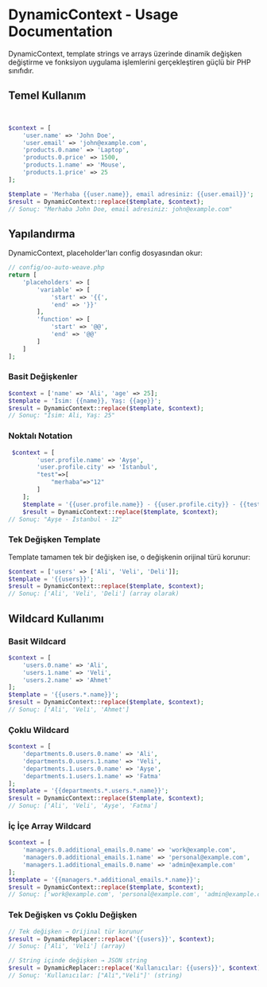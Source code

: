 # DynamicContext - Usage Documentation

DynamicContext, template strings ve arrays üzerinde dinamik değişken değiştirme ve fonksiyon uygulama işlemlerini gerçekleştiren güçlü bir PHP sınıfıdır.

## Temel Kullanım

```php


$context = [
    'user.name' => 'John Doe',
    'user.email' => 'john@example.com',
    'products.0.name' => 'Laptop',
    'products.0.price' => 1500,
    'products.1.name' => 'Mouse',
    'products.1.price' => 25
];

$template = 'Merhaba {{user.name}}, email adresiniz: {{user.email}}';
$result = DynamicContext::replace($template, $context);
// Sonuç: "Merhaba John Doe, email adresiniz: john@example.com"
```

## Yapılandırma

DynamicContext, placeholder'ları config dosyasından okur:

```php
// config/oo-auto-weave.php
return [
    'placeholders' => [
        'variable' => [
            'start' => '{{',
            'end' => '}}'
        ],
        'function' => [
            'start' => '@@',
            'end' => '@@'
        ]
    ]
];
```

### Basit Değişkenler

```php
$context = ['name' => 'Ali', 'age' => 25];
$template = 'İsim: {{name}}, Yaş: {{age}}';
$result = DynamicContext::replace($template, $context);
// Sonuç: "İsim: Ali, Yaş: 25"
```

### Noktalı Notation

```php
 $context = [
        'user.profile.name' => 'Ayşe',
        'user.profile.city' => 'İstanbul',
        "test"=>[
            "merhaba"=>"12"
        ]
    ];
    $template = '{{user.profile.name}} - {{user.profile.city}} - {{test.merhaba}}';
    $result = DynamicContext::replace($template, $context);
// Sonuç: "Ayşe - İstanbul - 12"
```

### Tek Değişken Template

Template tamamen tek bir değişken ise, o değişkenin orijinal türü korunur:

```php
$context = ['users' => ['Ali', 'Veli', 'Deli']];
$template = '{{users}}';
$result = DynamicContext::replace($template, $context);
// Sonuç: ['Ali', 'Veli', 'Deli'] (array olarak)
```

## Wildcard Kullanımı

### Basit Wildcard

```php
$context = [
    'users.0.name' => 'Ali',
    'users.1.name' => 'Veli',
    'users.2.name' => 'Ahmet'
];
$template = '{{users.*.name}}';
$result = DynamicContext::replace($template, $context);
// Sonuç: ['Ali', 'Veli', 'Ahmet']
```

### Çoklu Wildcard

```php
$context = [
    'departments.0.users.0.name' => 'Ali',
    'departments.0.users.1.name' => 'Veli',
    'departments.1.users.0.name' => 'Ayşe',
    'departments.1.users.1.name' => 'Fatma'
];
$template = '{{departments.*.users.*.name}}';
$result = DynamicContext::replace($template, $context);
// Sonuç: ['Ali', 'Veli', 'Ayşe', 'Fatma']
```

### İç İçe Array Wildcard

```php
$context = [
    'managers.0.additional_emails.0.name' => 'work@example.com',
    'managers.0.additional_emails.1.name' => 'personal@example.com',
    'managers.1.additional_emails.0.name' => 'admin@example.com'
];
$template = '{{managers.*.additional_emails.*.name}}';
$result = DynamicContext::replace($template, $context);
// Sonuç: ['work@example.com', 'personal@example.com', 'admin@example.com']
```


### Tek Değişken vs Çoklu Değişken

```php
// Tek değişken → Orijinal tür korunur
$result = DynamicReplacer::replace('{{users}}', $context);
// Sonuç: ['Ali', 'Veli'] (array)

// String içinde değişken → JSON string
$result = DynamicReplacer::replace('Kullanıcılar: {{users}}', $context);
// Sonuç: 'Kullanıcılar: ["Ali","Veli"]' (string)
```
